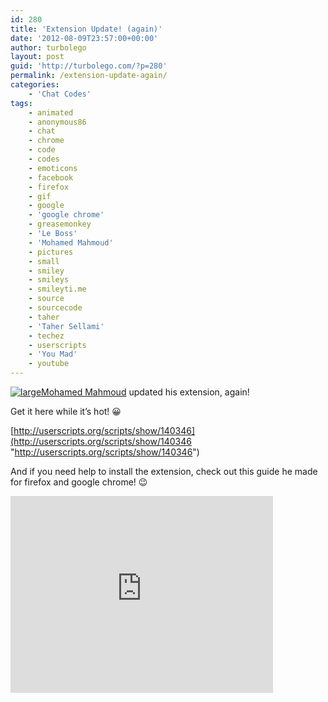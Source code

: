 ```yaml
---
id: 280
title: 'Extension Update! (again)'
date: '2012-08-09T23:57:00+00:00'
author: turbolego
layout: post
guid: 'http://turbolego.com/?p=280'
permalink: /extension-update-again/
categories:
    - 'Chat Codes'
tags:
    - animated
    - anonymous86
    - chat
    - chrome
    - code
    - codes
    - emoticons
    - facebook
    - firefox
    - gif
    - google
    - 'google chrome'
    - greasemonkey
    - 'Le Boss'
    - 'Mohamed Mahmoud'
    - pictures
    - small
    - smiley
    - smileys
    - smileyti.me
    - source
    - sourcecode
    - taher
    - 'Taher Sellami'
    - techez
    - userscripts
    - 'You Mad'
    - youtube
---
```


[![](https://turbolego.com/wp-content/uploads/2012/08/large.jpg "large")](https://turbolego.com/wp-content/uploads/2012/08/large.jpg)[Mohamed Mahmoud](http://www.facebook.com/mohamed408 "http://www.facebook.com/mohamed408") updated his extension, again!

Get it here while it’s hot! 😀

[http://userscripts.org/scripts/show/140346](http://userscripts.org/scripts/show/140346 "http://userscripts.org/scripts/show/140346")

And if you need help to install the extension, check out this guide he made for firefox and google chrome! 😉

<iframe allowfullscreen="" frameborder="0" height="315" loading="lazy" src="http://www.youtube.com/embed/ARdDp0jH0wY" width="420"></iframe>